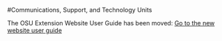 #Communications, Support, and Technology Units

The OSU Extension Website User Guide has been moved: [Go to the new website user guide](https://employee.extension.oregonstate.edu/navigator-docs/extension-website-user-guide)
